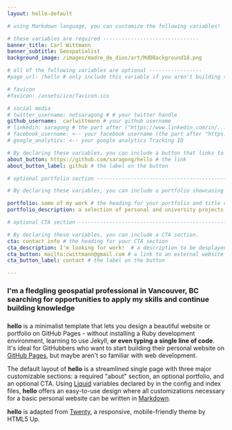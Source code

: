 ```yaml
---
layout: hello-default

# using Markdown language, you can customize the following variables!

# these variables are required -------------------------------
banner_title: Carl Wittmann
banner_subtitle: Geospatialist
background_image: /images/madre_de_dios/art/MdDBackground18.png

# all of the following variables are optional -----------------
#page_url: /hello # only include this variable if you aren't building the page to your primary domain 

# favicon
#favicon: /assets/ico/favicon.ico

# social media
# twitter_username: notsaragong # # your twitter handle
github_username:  carlwittmann # your github username
# linkedin: saragong # the part after ("https://www.linkedin.com/in/...")
# facebook_username: <-- your facebook username (the part after "https://www.facebook.com/...")
# google_analytics: <-- your google analytics Tracking ID

# By declaring these variables, you can include a button that links to an external website or to media.
about_button: https://github.com/saragong/hello # the link
about_button_label: github # the label on the button

# optional portfolio section ------------------------------------------

# By declaring these variables, you can include a portfolio showcasing your work and organize your portfolio's items into a custom layout, all without adding any CSS. In addition, you must 1) create an HTML file in the _includes folder for each project with the text you'd like to display, and 2) create a YAML file in the _data folder describing the order in which each project should be shown and categorized. See `/includes/example.html` and `/_data/work.yml` for examples.

portfolio: some of my work # the heading for your portfolio and title of your YAML file
portfolio_description: a selection of personal and university projects # a description to be desplayed below the heading and above the content

# optional CTA section --------------------------------------------------

# By declaring these variables, you can include a CTA section.
cta: contact info # the heading for your CTA section
cta_description: I'm looking for work!  # a description to be desplayed below the heading and above the content
cta_button: mailto:cwittmann@gmail.com # a link to an external website or to media
cta_button_label: contact # the label on the button

---			
```

[//]: # (write a bit about yourself here)
### I'm a **fledgling geospatial professional** in Vancouver, BC searching for opportunities to apply my skills and continue building knowledge 

### 
  
**hello** is a minimalist template that lets you design a beautiful website or portfolio on GitHub Pages - without installing a Ruby
development environment, learning to use Jekyll, **or even typing a single line of code**. It's ideal for GitHubbers
who want to start building their personal website on [GitHub Pages](https://pages.github.com/), but maybe aren't so familiar with web development.
  

The default layout of **hello** is a streamlined single page with three major customizable sections: a required "about" section, an optional portfolio, and an optional CTA. Using [Liquid](https://shopify.github.io/liquid/) variables declared by in the config and index files, **hello** offers an easy-to-use design where all customizations necessary for a basic personal website can be written in [Markdown](https://www.markdownguide.org/basic-syntax/).  


**hello** is adapted from [Twenty](https://html5up.net/twenty), a responsive, mobile-friendly theme by HTML5 Up.
